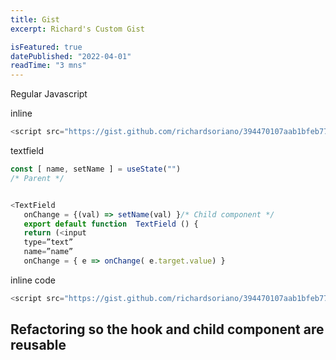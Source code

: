```yaml
---
title: Gist
excerpt: Richard's Custom Gist

isFeatured: true
datePublished: "2022-04-01"
readTime: "3 mns"
---
```


Regular Javascript

inline

```js
<script src="https://gist.github.com/richardsoriano/394470107aab1bfeb77059349ee06d81.js"></script>
```

textfield

```js
const [ name, setName ] = useState("")
/* Parent */


<TextField
   onChange = {(val) => setName(val) }/* Child component */
   export default function  TextField () {
   return (<input
   type=”text”
   name=”name”
   onChange = { e => onChange( e.target.value) }
```

inline code

```js
<script src="https://gist.github.com/richardsoriano/394470107aab1bfeb77059349ee06d81.js"></script>
```

## Refactoring so the hook and child component are reusable
